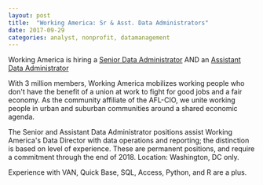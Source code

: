 ```yaml
---
layout: post
title:  "Working America: Sr & Asst. Data Administrators"
date: 2017-09-29
categories: analyst, nonprofit, datamanagement
---
```

Working America is hiring a [Senior Data Administrator](https://workingamerica.hirecentric.com/jobs/118019.html) AND an [Assistant Data Administrator](https://workingamerica.hirecentric.com/jobs/125047.html)

With 3 million members, Working America mobilizes working people who don't have the benefit of a union at work to fight for good jobs and a fair economy. As the community affiliate of the AFL-CIO, we unite working people in urban and suburban communities around a shared economic agenda.

The Senior and Assistant Data Administrator positions assist Working America's Data Director with data operations and reporting; the distinction is based on level of experience. These are permanent positions, and require a commitment through the end of 2018. Location: Washington, DC only.

Experience with VAN, Quick Base, SQL, Access, Python, and R are a plus.
